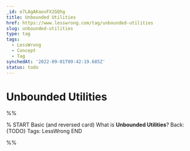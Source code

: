 ```yaml
---
_id: e7LAgAKaovFX2GQhg
title: Unbounded Utilities
href: https://www.lesswrong.com/tag/unbounded-utilities
slug: unbounded-utilities
type: tag
tags:
  - LessWrong
  - Concept
  - Tag
synchedAt: '2022-09-01T09:42:19.685Z'
status: todo
---
```


# Unbounded Utilities


%%

% START
Basic (and reversed card)
What is **Unbounded Utilities**?
Back: {TODO}
Tags: LessWrong
END
<!--ID: 1663156961063-->


%%
	
